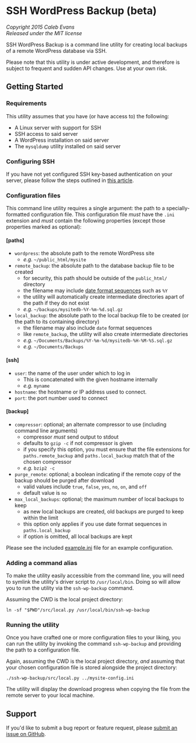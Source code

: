 # SSH WordPress Backup (beta)

*Copyright 2015 Caleb Evans*  
*Released under the MIT license*

SSH WordPress Backup is a command line utility for creating local backups of a
remote WordPress database via SSH.

Please note that this utility is under active development, and therefore is
subject to frequent and sudden API changes. Use at your own risk.

## Getting Started

### Requirements

This utility assumes that you have (or have access to) the following:

- A Linux server with support for SSH
- SSH access to said server
- A WordPress installation on said server
- The `mysqldump` utility installed on said server

### Configuring SSH

If you have not yet configured SSH key-based authentication on your server,
please follow the steps outlined in [this
article](http://www.thegeekstuff.com/2008/11/3-steps-to-perform-ssh-login-without-password-using-ssh-keygen-ssh-copy-id/).

### Configuration files

This command line utility requires a single argument: the path to a
specially-formatted configuration file. This configuration file *must* have the
`.ini` extension and *must* contain the following properties (except those
properties marked as optional):

#### [paths]

- `wordpress`: the absolute path to the remote WordPress site
	- *e.g.* `~/public_html/mysite`
- `remote_backup`: the absolute path to the database backup file to be created
	- for security, this path should be outside of the `public_html/` directory
	- the filename may include [date format sequences](http://strftime.org/)
		such as `%Y`
	- the utility will automatically create intermediate directories apart of
		the path if they do not exist
	- *e.g.* `~/backups/mysitedb-%Y-%m-%d.sql.gz`
- `local_backup`: the absolute path to the local backup file to be created (or
	the path to its containing directory)
	- the filename may also include `date` format sequences
	- like `remote_backup`, the utility will also create intermediate
		directories
	- *e.g.* `~/Documents/Backups/%Y-%m-%d/mysitedb-%H-%M-%S.sql.gz`
	- *e.g.* `~/Documents/Backups`

#### [ssh]

- `user`: the name of the user under which to log in
	- This is concatenated with the given hostname internally
	- *e.g.* `myname`
- `hostname`: the hostname or IP address used to connect.
- `port`: the port number used to connect

#### [backup]

- `compressor`: optional; an alternate compressor to use (including command line
	arguments)
	- compressor *must* send output to stdout
	- defaults to `gzip -c` if not compressor is given
	- if you specify this option, you must ensure that the file extensions for
		`paths.remote_backup` and `paths.local_backup` match that of the chosen
		compressor
	- *e.g.* `bzip2 -c`
- `purge_remote`: optional; a boolean indicating if the remote copy of the
	backup should be purged after download
	- valid values include `true`, `false`, `yes`, `no`, `on`, and `off`
	- default value is `no`
- `max_local_backups`: optional; the maximum number of local backups to keep
	- as new local backups are created, old backups are purged to keep within
		the limit
	- this option only applies if you use date format sequences in
		`paths.local_backup`
	- if option is omitted, all local backups are kept

Please see the included [example.ini](example.ini) file for an example
configuration.

### Adding a command alias

To make the utility easily accessible from the command line, you will need to
symlink the utility's driver script to `/usr/local/bin`. Doing so will allow you
to run the utility via the `ssh-wp-backup` command.

Assuming the CWD is the local project directory:

```
ln -sf "$PWD"/src/local.py /usr/local/bin/ssh-wp-backup
```

### Running the utility

Once you have crafted one or more configuration files to your liking, you can
run the utility by invoking the command `ssh-wp-backup` and providing the path
to a configuration file.

Again, assuming the CWD is the local project directory, *and* assuming that your
chosen configuration file is stored alongside the project directory:

```
./ssh-wp-backup/src/local.py ../mysite-config.ini
```

The utility will display the download progress when copying the file from the
remote server to your local machine.

## Support

If you'd like to submit a bug report or feature request, please [submit an
issue on GitHub](https://github.com/caleb531/ssh-wp-backup/issues).
